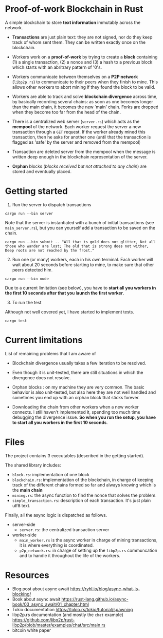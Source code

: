 # Proof-of-work Blockchain in Rust

A simple blockchain to store **text information** immutably across the network.

- **Transactions** are just plain text: they are not signed, nor do they keep track of whom sent them. They can be written exactly once on the blockchain.

- Workers work on a **proof-of-work** by trying to create a **block** containing (1) a single transaction, (2) a nonce and (3) a hash to a previous block which starts with an abritrary pattern of '0's.

- Workers communicate between themselves on a **P2P network** (`libp2p.rs`) to communicate to their peers when they finish to mine. This allows other workers to abort mining if they found the block to be valid.

- Workers are able to track and solve **blockchain divergence** across time, by basically recording several chains: as soon as one becomes longer than the main chain, it becomes the new 'main' chain. Forks are dropped when they become too far from the head of the chain.

- There is a centralized web server (`server.rs`) which acts as the **mempool** of the network. Each worker request the server a new transaction through a `GET` request. If the worker already mined this transaction, then he asks for another one (until that the transaction is flagged as 'safe' by the server and removed from the mempool)

- Transaction are deleted server from the mempool when the message is written deep enough in the blockchain representation of the server.

- **Orphan** blocks (*blocks received but not attached to any chain*) are stored and eventually placed.

# Getting started

1. Run the server to dispatch transactions

```console
cargo run --bin server
```

Note that the server is instantiated with a bunch of initial transactions (see `main_server.rs`), but you can yourself add a transaction to be saved on the chain.

```console
cargo run --bin submit -- "All that is gold does not glitter, Not all those who wander are lost; The old that is strong does not wither, Deep roots are not reached by the frost."
```

2. Run one (or many) workers, each in his own terminal. Each worker will wait about 20 seconds before starting to mine, to make sure that other peers detected him.

```console
cargo run --bin node
```

Due to a current limitation (see below), you have to  **start all you workers in the first 10 seconds after that you launch the first worker**.

3. To run the test

Although not well covered yet, I have started to implement tests.

```console
cargo test
```

# Current limitations

List of remaining problems that I am aware of

- Blockchain divergence usually takes a few iteration to be resolved.

- Even though it is unit-tested, there are still situations in which the divergence does not resolve.

- Orphan blocks : on my machine they are very common. The basic behavior is also unit-tested, but also here they are not well handled and sometimes you end up with an orphan block that sticks forever.

- Downloading the chain from other workers when a new worker connects. I still haven't implemented it, spending too much time debugging the divergence issue. **So when you run the setup, you have to start all you workers in the first 10 seconds**.

# Files

The project contains 3 executables (described in the getting started).

The shared library includes:

- `block.rs`: implementation of one block
- `blockchain.rs`: implementation of the blockchain, in charge of keeping track of the different chains formed so far and always knowing which is the **main chain**
- `mining.rs`: the async function to find the nonce that solves the problem.
- `simple_transaction.rs`: description of each transaction. It's just plain utf8 text.

Finally, all the async logic is dispatched as follows.

- server-side
    - `server.rs`: the centralized transaction server
- worker-side
    - `main_worker.rs` is the async worker in charge of mining transactions, it is where everything is coordinated.
    - `p2p_network.rs`: in charge of setting up the `libp2p.rs` communcation and to handle it throughout the life of the workers.


# Resources

- Blog post about async await https://ryhl.io/blog/async-what-is-blocking/
- Book about async await https://rust-lang.github.io/async-book/03_async_await/01_chapter.html
- Tokio documentation https://tokio.rs/tokio/tutorial/spawning
- libp2p.rs documentation (and mostly the `chat` example) https://github.com/libp2p/rust-libp2p/blob/master/examples/chat/src/main.rs
- bitcoin white paper
